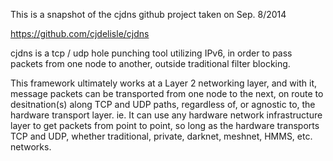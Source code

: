 This is a snapshot of the cjdns github project taken on Sep. 8/2014

https://github.com/cjdelisle/cjdns

cjdns is a tcp / udp hole punching tool utilizing IPv6, in order to pass packets from one node to another, outside traditional filter blocking.

This framework ultimately works at a Layer 2 networking layer, and with it, message packets can be transported from one node to the next, on route to desitnation(s) along TCP and UDP paths, regardless of, or agnostic to, the hardware transport layer.  ie.  It can use any hardware network infrastructure layer to get packets from point to point, so long as the hardware transports TCP  and UDP, whether traditional, private, darknet, meshnet, HMMS, etc. networks.
